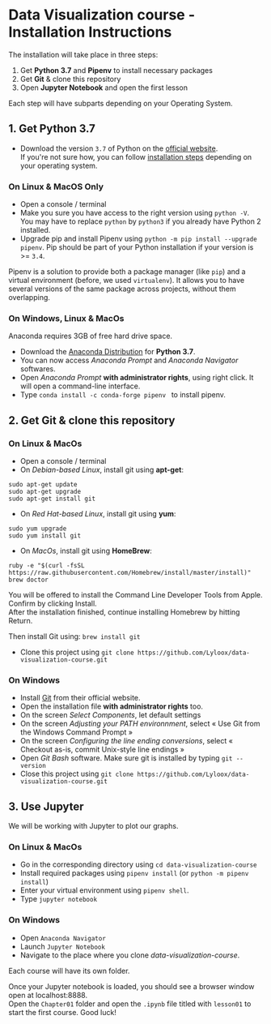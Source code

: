# Data Visualization course - Installation Instructions

The installation will take place in three steps:
1. Get **Python 3.7** and **Pipenv** to install necessary packages
1. Get **Git** & clone this repository
1. Open **Jupyter Notebook** and open the first lesson

Each step will have subparts depending on your Operating System.

## 1. Get Python 3.7 

* Download the version  `3.7` of Python on the 
[official website](https://www.python.org/downloads/).  
If you're not sure how, you can follow 
[installation steps](https://realpython.com/installing-python/) depending on 
your operating system.

### On Linux & MacOS Only 

* Open a console / terminal
* Make you sure you have access to the right version using `python -V`. 
You may have to replace `python` by `python3` if you already have Python 2 
installed.
* Upgrade pip and install Pipenv using 
`python -m pip install --upgrade pipenv`. 
Pip should be part of your Python installation if your version is >= `3.4`.

Pipenv is a solution to provide both a package manager (like `pip`) and a 
virtual environment (before, we used `virtualenv`). It allows you to have 
several versions of the same package across projects, without them overlapping.

### On Windows, Linux & MacOs

Anaconda requires 3GB of free hard drive space.

* Download the [Anaconda Distribution](https://www.anaconda.com/distribution/) 
for **Python 3.7**.
* You can now access *Anaconda Prompt* and *Anaconda Navigator* softwares.
* Open *Anaconda Prompt* **with administrator rights**, using right click. 
It will open a command-line interface. 
* Type `conda install -c conda-forge pipenv ` to install pipenv.

## 2. Get Git & clone this repository 

### On Linux & MacOs 

* Open a console / terminal
* On *Debian-based Linux*, install git using **apt-get**:
```
sudo apt-get update
sudo apt-get upgrade
sudo apt-get install git
```
* On *Red Hat-based Linux*, install git using **yum**:
```
sudo yum upgrade
sudo yum install git
```
* On *MacOs*, install git using **HomeBrew**:
```
ruby -e "$(curl -fsSL https://raw.githubusercontent.com/Homebrew/install/master/install)"
brew doctor
```
You will be offered to install the Command Line Developer Tools from Apple. 
Confirm by clicking Install.  
After the installation finished, continue installing Homebrew by hitting 
Return.

Then install Git using:
`brew install git`

* Clone this project using
`git clone https://github.com/Lyloox/data-visualization-course.git`

### On Windows

* Install [Git](https://git-scm.com/) from their official website.
* Open the installation file **with administrator rights** too.
* On the screen *Select Components*, let default settings
* On the screen *Adjusting your PATH environnment*, select « Use Git from the Windows Command Prompt »
* On the screen *Configuring the line ending conversions*, select  « Checkout as-is, commit Unix-style line endings »
* Open *Git Bash* software. Make sure git is installed by typing `git --version`
* Close this project using 
`git clone https://github.com/Lyloox/data-visualization-course.git`




## 3. Use Jupyter
We will be working with Jupyter to plot our graphs.

### On Linux & MacOs 
* Go in the corresponding directory using `cd data-visualization-course`
* Install required packages using `pipenv install` 
(or `python -m pipenv install`)
* Enter your virtual environment using `pipenv shell`.
* Type `jupyter notebook` 

### On Windows
* Open `Anaconda Navigator`
* Launch `Jupyter Notebook`
* Navigate to the place where you clone *data-visualization-course*.

Each course will have its own folder.

Once your Jupyter notebook is loaded, you should see a browser window 
open at localhost:8888.  
Open the `Chapter01` folder and open the `.ipynb` file
titled with `lesson01` to start the first course. Good luck!

